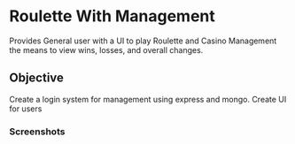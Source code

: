 # Roulette With Management

Provides General user with a UI to play Roulette and Casino Management the means to view wins, losses, and overall changes.

## Objective

Create a login system for management using express and mongo. Create UI for users



### Screenshots
